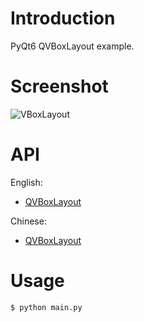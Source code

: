 
# Introduction

PyQt6 QVBoxLayout example.


# Screenshot

![VBoxLayout](../res/08-VBoxLayout.png)


# API

English:

- [QVBoxLayout](../../Class-0/QtWidget/QVBoxLayout.md)

Chinese:

- [QVBoxLayout](../../Class-0/QtWidget/QVBoxLayout.CN.md)


# Usage

```bash
$ python main.py
```

